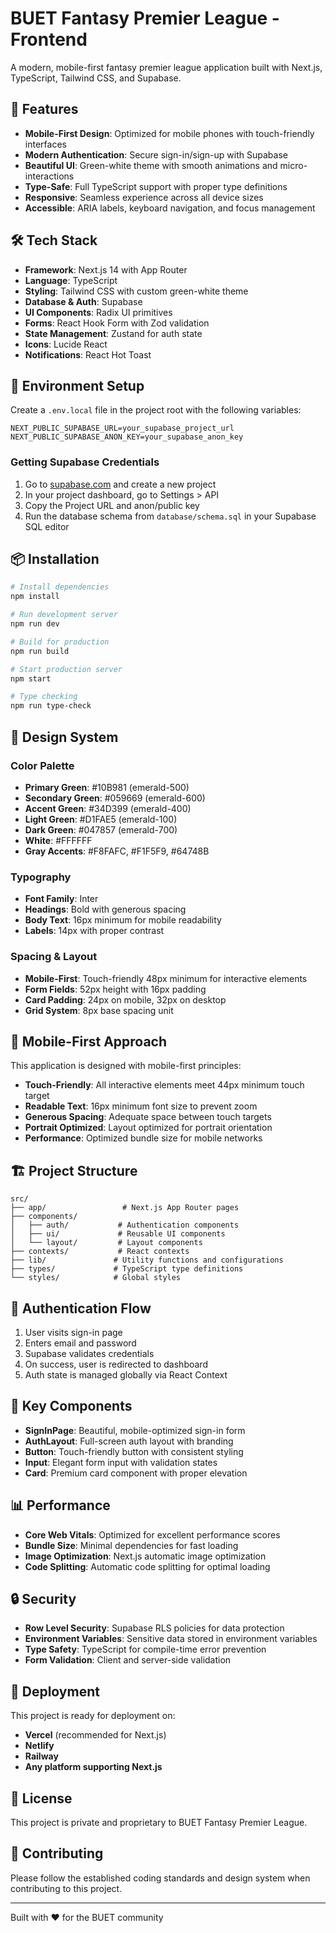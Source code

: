 # BUET Fantasy Premier League - Frontend

A modern, mobile-first fantasy premier league application built with Next.js, TypeScript, Tailwind CSS, and Supabase.

## 🚀 Features

- **Mobile-First Design**: Optimized for mobile phones with touch-friendly interfaces
- **Modern Authentication**: Secure sign-in/sign-up with Supabase
- **Beautiful UI**: Green-white theme with smooth animations and micro-interactions
- **Type-Safe**: Full TypeScript support with proper type definitions
- **Responsive**: Seamless experience across all device sizes
- **Accessible**: ARIA labels, keyboard navigation, and focus management

## 🛠️ Tech Stack

- **Framework**: Next.js 14 with App Router
- **Language**: TypeScript
- **Styling**: Tailwind CSS with custom green-white theme
- **Database & Auth**: Supabase
- **UI Components**: Radix UI primitives
- **Forms**: React Hook Form with Zod validation
- **State Management**: Zustand for auth state
- **Icons**: Lucide React
- **Notifications**: React Hot Toast

## 🔧 Environment Setup

Create a `.env.local` file in the project root with the following variables:

```env
NEXT_PUBLIC_SUPABASE_URL=your_supabase_project_url
NEXT_PUBLIC_SUPABASE_ANON_KEY=your_supabase_anon_key
```

### Getting Supabase Credentials

1. Go to [supabase.com](https://supabase.com) and create a new project
2. In your project dashboard, go to Settings > API
3. Copy the Project URL and anon/public key
4. Run the database schema from `database/schema.sql` in your Supabase SQL editor

## 📦 Installation

```bash
# Install dependencies
npm install

# Run development server
npm run dev

# Build for production
npm run build

# Start production server
npm start

# Type checking
npm run type-check
```

## 🎨 Design System

### Color Palette
- **Primary Green**: #10B981 (emerald-500)
- **Secondary Green**: #059669 (emerald-600) 
- **Accent Green**: #34D399 (emerald-400)
- **Light Green**: #D1FAE5 (emerald-100)
- **Dark Green**: #047857 (emerald-700)
- **White**: #FFFFFF
- **Gray Accents**: #F8FAFC, #F1F5F9, #64748B

### Typography
- **Font Family**: Inter
- **Headings**: Bold with generous spacing
- **Body Text**: 16px minimum for mobile readability
- **Labels**: 14px with proper contrast

### Spacing & Layout
- **Mobile-First**: Touch-friendly 48px minimum for interactive elements
- **Form Fields**: 52px height with 16px padding
- **Card Padding**: 24px on mobile, 32px on desktop
- **Grid System**: 8px base spacing unit

## 📱 Mobile-First Approach

This application is designed with mobile-first principles:

- **Touch-Friendly**: All interactive elements meet 44px minimum touch target
- **Readable Text**: 16px minimum font size to prevent zoom
- **Generous Spacing**: Adequate space between touch targets
- **Portrait Optimized**: Layout optimized for portrait orientation
- **Performance**: Optimized bundle size for mobile networks

## 🏗️ Project Structure

```
src/
├── app/                 # Next.js App Router pages
├── components/
│   ├── auth/           # Authentication components
│   ├── ui/             # Reusable UI components
│   └── layout/         # Layout components
├── contexts/           # React contexts
├── lib/               # Utility functions and configurations
├── types/             # TypeScript type definitions
└── styles/            # Global styles
```

## 🔐 Authentication Flow

1. User visits sign-in page
2. Enters email and password
3. Supabase validates credentials
4. On success, user is redirected to dashboard
5. Auth state is managed globally via React Context

## 🎯 Key Components

- **SignInPage**: Beautiful, mobile-optimized sign-in form
- **AuthLayout**: Full-screen auth layout with branding
- **Button**: Touch-friendly button with consistent styling
- **Input**: Elegant form input with validation states
- **Card**: Premium card component with proper elevation

## 📊 Performance

- **Core Web Vitals**: Optimized for excellent performance scores
- **Bundle Size**: Minimal dependencies for fast loading
- **Image Optimization**: Next.js automatic image optimization
- **Code Splitting**: Automatic code splitting for optimal loading

## 🔒 Security

- **Row Level Security**: Supabase RLS policies for data protection
- **Environment Variables**: Sensitive data stored in environment variables
- **Type Safety**: TypeScript for compile-time error prevention
- **Form Validation**: Client and server-side validation

## 🚀 Deployment

This project is ready for deployment on:

- **Vercel** (recommended for Next.js)
- **Netlify**
- **Railway**
- **Any platform supporting Next.js**

## 📝 License

This project is private and proprietary to BUET Fantasy Premier League.

## 🤝 Contributing

Please follow the established coding standards and design system when contributing to this project.

---

Built with ❤️ for the BUET community 